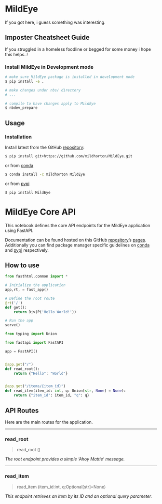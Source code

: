 # MildEye


<!-- WARNING: THIS FILE WAS AUTOGENERATED! DO NOT EDIT! -->

If you got here, i guess something was interesting.

## Imposter Cheatsheet Guide

If you struggled in a homeless foodline or begged for some money i hope
this helps..!

### Install MildEye in Development mode

``` sh
# make sure MildEye package is installed in development mode
$ pip install -e .

# make changes under nbs/ directory
# ...

# compile to have changes apply to MildEye
$ nbdev_prepare
```

## Usage

### Installation

Install latest from the GitHub
[repository](https://github.com/mildhorton/MildEye):

``` sh
$ pip install git+https://github.com/mildhorton/MildEye.git
```

or from [conda](https://anaconda.org/mildhorton/MildEye)

``` sh
$ conda install -c mildhorton MildEye
```

or from [pypi](https://pypi.org/project/MildEye/)

``` sh
$ pip install MildEye
```

# **MildEye Core API**

This notebook defines the core API endpoints for the MildEye application
using FastAPI.

Documentation can be found hosted on this GitHub
[repository](https://github.com/mildhorton/MildEye)’s
[pages](https://mildhorton.github.io/MildEye/). Additionally you can
find package manager specific guidelines on
[conda](https://anaconda.org/mildhorton/MildEye) and
[pypi](https://pypi.org/project/MildEye/) respectively.

## How to use

``` python
from fasthtml.common import *

# Initialize the application
app,rt, = fast_app()

# Define the root route
@rt('/')
def get():
    return Div(P('Hello World!'))

# Run the app
serve()
```

``` python
from typing import Union

from fastapi import FastAPI
```

``` python
app = FastAPI()


@app.get("/")
def read_root():
    return {"Hello": "World"}


@app.get("/items/{item_id}")
def read_item(item_id: int, q: Union[str, None] = None):
    return {"item_id": item_id, "q": q}
```

## API Routes

Here are the main routes for the application.

------------------------------------------------------------------------

### read_root

>  read_root ()

*The root endpoint provides a simple ‘Ahoy Mattie’ message.*

------------------------------------------------------------------------

### read_item

>  read_item (item_id:int, q:Optional[str]=None)

*This endpoint retrieves an item by its ID and an optional query
parameter.*

